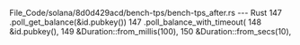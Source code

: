 File_Code/solana/8d0d429acd/bench-tps/bench-tps_after.rs --- Rust
147                 .poll_get_balance(&id.pubkey())                                                                                                          147                 .poll_balance_with_timeout(
                                                                                                                                                             148                     &id.pubkey(),
                                                                                                                                                             149                     &Duration::from_millis(100),
                                                                                                                                                             150                     &Duration::from_secs(10),

